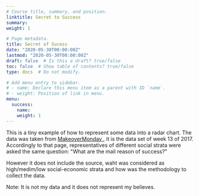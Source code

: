 ```yaml
---
# Course title, summary, and position.
linktitle: Secret to Success
summary: 
weight: 1

# Page metadata.
title: Secret of Sucess
date: "2020-05-30T00:00:00Z"
lastmod: "2020-05-30T00:00:00Z"
draft: false  # Is this a draft? true/false
toc: false  # Show table of contents? true/false
type: docs  # Do not modify.

# Add menu entry to sidebar.
# - name: Declare this menu item as a parent with ID `name`.
# - weight: Position of link in menu.
menu:
  success:
    name: 
    weight: 1
---
```

This is a tiny example of how to represent some data into a radar chart. The data was taken from
<a href=https://www.makeovermonday.co.uk/data/data-sets-2017/, target="blank"> MakeoverMonday </a>, it is the data set of week 13 of 2017.
Accordingly to that page, representatives of different social strata were asked the same question: "What are the mail reason of success?"

However it does not include the source, waht was considered as high/medim/low social-economic strata and how was the methodology to collect the data.

Note: It is not my data and it does not represent my believes.

<div>
  <script type="text/javascript">window.PlotlyConfig = {MathJaxConfig: 'local'};</script>
  <script src="https://cdn.plot.ly/plotly-latest.min.js"></script>
  <div id="22bad9e2-0aac-46d0-8384-8931b3a2c796" class="plotly-graph-div" style="height:800px; width:800px;"></div>
  <script type="text/javascript">
    window.PLOTLYENV=window.PLOTLYENV || {};
    if (document.getElementById("22bad9e2-0aac-46d0-8384-8931b3a2c796")){
      Plotly.newPlot('22bad9e2-0aac-46d0-8384-8931b3a2c796',
        [{"fill": "toself", "hoverinfo": "skip", "name": "Low", "r": [0.18, 0.32, 0.07, 0.39, 0.12, 0.16, 0.16, 0.27, 0.18], "showlegend": false, "theta": ["Education", "Cheating", "Abilities", "Connections", "Good Luck", "Hard Work", "Entreprenurial Spirit", "Initial Capital", "Education"], "type": "scatterpolar"}, {"fill": "toself", "hoverinfo": "skip", "name": "Medium", "r": [0.33, 0.21, 0.08, 0.32, 0.15, 0.27, 0.16, 0.23, 0.33], "showlegend": false, "theta": ["Education", "Cheating", "Abilities", "Connections", "Good Luck", "Hard Work", "Entreprenurial Spirit", "Initial Capital", "Education"], "type": "scatterpolar"}, {"fill": "toself", "hoverinfo": "skip", "name": "High", "r": [0.28, 0.11, 0.13, 0.09, 0.13, 0.38, 0.27, 0.15, 0.28], "showlegend": false, "theta": ["Education", "Cheating", "Abilities", "Connections", "Good Luck", "Hard Work", "Entreprenurial Spirit", "Initial Capital", "Education"], "type": "scatterpolar"}, {"hovertemplate": "%{r:.0%}<br>%{theta}", "name": "Low", "r": [0.18, 0.32, 0.07, 0.39, 0.12, 0.16, 0.16, 0.27, 0.18], "theta": ["Education", "Cheating", "Abilities", "Connections", "Good Luck", "Hard Work", "Entreprenurial Spirit", "Initial Capital", "Education"], "type": "scatterpolar"}, {"hovertemplate": "%{r:.0%}<br>%{theta}", "name": "Medium", "r": [0.33, 0.21, 0.08, 0.32, 0.15, 0.27, 0.16, 0.23, 0.33], "theta": ["Education", "Cheating", "Abilities", "Connections", "Good Luck", "Hard Work", "Entreprenurial Spirit", "Initial Capital", "Education"], "type": "scatterpolar"}, {"hovertemplate": "%{r:.0%}<br>%{theta}", "name": "High", "r": [0.28, 0.11, 0.13, 0.09, 0.13, 0.38, 0.27, 0.15, 0.28], "theta": ["Education", "Cheating", "Abilities", "Connections", "Good Luck", "Hard Work", "Entreprenurial Spirit", "Initial Capital", "Education"], "type": "scatterpolar"}, {"hoverinfo": "skip", "marker": {"color": "white", "line": {"color": "DarkSlateGrey", "width": 1.5}, "size": 20}, "mode": "markers+text", "r": [0.28, 0.11, 0.14, 0.09, 0.135, 0.38, 0.27, 0.15, 0.33, 0.21, 0.0875, 0.32, 0.16, 0.27, 0.16, 0.23, 0.18, 0.32, 0.0625, 0.39, 0.11, 0.16, 0.16, 0.27], "showlegend": false, "text": ["28", "11", "13", "9", "13", "38", "27", "15", "33", "21", "8", "32", "15", "27", "16", "23", "18", "32", "7", "39", "12", "16", "16", "27"], "theta": ["Education", "Cheating", "Abilities", "Connections", "Good Luck", "Hard Work", "Entreprenurial Spirit", "Initial Capital", "Education", "Cheating", "Abilities", "Connections", "Good Luck", "Hard Work", "Entreprenurial Spirit", "Initial Capital", "Education", "Cheating", "Abilities", "Connections", "Good Luck", "Hard Work", "Entreprenurial Spirit", "Initial Capital"], "type": "scatterpolar"}],
        {"autosize": false, "height": 800, "polar": {"radialaxis": {"showticklabels": false, "ticks": "", "visible": false}}, "template": {"data": {"bar": [{"error_x": {"color": "#2a3f5f"}, "error_y": {"color": "#2a3f5f"}, "marker": {"line": {"color": "#E5ECF6", "width": 0.5}}, "type": "bar"}], "barpolar": [{"marker": {"line": {"color": "#E5ECF6", "width": 0.5}}, "type": "barpolar"}], "carpet": [{"aaxis": {"endlinecolor": "#2a3f5f", "gridcolor": "white", "linecolor": "white", "minorgridcolor": "white", "startlinecolor": "#2a3f5f"}, "baxis": {"endlinecolor": "#2a3f5f", "gridcolor": "white", "linecolor": "white", "minorgridcolor": "white", "startlinecolor": "#2a3f5f"}, "type": "carpet"}], "choropleth": [{"colorbar": {"outlinewidth": 0, "ticks": ""}, "type": "choropleth"}], "contour": [{"colorbar": {"outlinewidth": 0, "ticks": ""}, "colorscale": [[0.0, "#0d0887"], [0.1111111111111111, "#46039f"], [0.2222222222222222, "#7201a8"], [0.3333333333333333, "#9c179e"], [0.4444444444444444, "#bd3786"], [0.5555555555555556, "#d8576b"], [0.6666666666666666, "#ed7953"], [0.7777777777777778, "#fb9f3a"], [0.8888888888888888, "#fdca26"], [1.0, "#f0f921"]], "type": "contour"}], "contourcarpet": [{"colorbar": {"outlinewidth": 0, "ticks": ""}, "type": "contourcarpet"}], "heatmap": [{"colorbar": {"outlinewidth": 0, "ticks": ""}, "colorscale": [[0.0, "#0d0887"], [0.1111111111111111, "#46039f"], [0.2222222222222222, "#7201a8"], [0.3333333333333333, "#9c179e"], [0.4444444444444444, "#bd3786"], [0.5555555555555556, "#d8576b"], [0.6666666666666666, "#ed7953"], [0.7777777777777778, "#fb9f3a"], [0.8888888888888888, "#fdca26"], [1.0, "#f0f921"]], "type": "heatmap"}], "heatmapgl": [{"colorbar": {"outlinewidth": 0, "ticks": ""}, "colorscale": [[0.0, "#0d0887"], [0.1111111111111111, "#46039f"], [0.2222222222222222, "#7201a8"], [0.3333333333333333, "#9c179e"], [0.4444444444444444, "#bd3786"], [0.5555555555555556, "#d8576b"], [0.6666666666666666, "#ed7953"], [0.7777777777777778, "#fb9f3a"], [0.8888888888888888, "#fdca26"], [1.0, "#f0f921"]], "type": "heatmapgl"}], "histogram": [{"marker": {"colorbar": {"outlinewidth": 0, "ticks": ""}}, "type": "histogram"}], "histogram2d": [{"colorbar": {"outlinewidth": 0, "ticks": ""}, "colorscale": [[0.0, "#0d0887"], [0.1111111111111111, "#46039f"], [0.2222222222222222, "#7201a8"], [0.3333333333333333, "#9c179e"], [0.4444444444444444, "#bd3786"], [0.5555555555555556, "#d8576b"], [0.6666666666666666, "#ed7953"], [0.7777777777777778, "#fb9f3a"], [0.8888888888888888, "#fdca26"], [1.0, "#f0f921"]], "type": "histogram2d"}], "histogram2dcontour": [{"colorbar": {"outlinewidth": 0, "ticks": ""}, "colorscale": [[0.0, "#0d0887"], [0.1111111111111111, "#46039f"], [0.2222222222222222, "#7201a8"], [0.3333333333333333, "#9c179e"], [0.4444444444444444, "#bd3786"], [0.5555555555555556, "#d8576b"], [0.6666666666666666, "#ed7953"], [0.7777777777777778, "#fb9f3a"], [0.8888888888888888, "#fdca26"], [1.0, "#f0f921"]], "type": "histogram2dcontour"}], "mesh3d": [{"colorbar": {"outlinewidth": 0, "ticks": ""}, "type": "mesh3d"}], "parcoords": [{"line": {"colorbar": {"outlinewidth": 0, "ticks": ""}}, "type": "parcoords"}], "pie": [{"automargin": true, "type": "pie"}], "scatter": [{"marker": {"colorbar": {"outlinewidth": 0, "ticks": ""}}, "type": "scatter"}], "scatter3d": [{"line": {"colorbar": {"outlinewidth": 0, "ticks": ""}}, "marker": {"colorbar": {"outlinewidth": 0, "ticks": ""}}, "type": "scatter3d"}], "scattercarpet": [{"marker": {"colorbar": {"outlinewidth": 0, "ticks": ""}}, "type": "scattercarpet"}], "scattergeo": [{"marker": {"colorbar": {"outlinewidth": 0, "ticks": ""}}, "type": "scattergeo"}], "scattergl": [{"marker": {"colorbar": {"outlinewidth": 0, "ticks": ""}}, "type": "scattergl"}], "scattermapbox": [{"marker": {"colorbar": {"outlinewidth": 0, "ticks": ""}}, "type": "scattermapbox"}], "scatterpolar": [{"marker": {"colorbar": {"outlinewidth": 0, "ticks": ""}}, "type": "scatterpolar"}], "scatterpolargl": [{"marker": {"colorbar": {"outlinewidth": 0, "ticks": ""}}, "type": "scatterpolargl"}], "scatterternary": [{"marker": {"colorbar": {"outlinewidth": 0, "ticks": ""}}, "type": "scatterternary"}], "surface": [{"colorbar": {"outlinewidth": 0, "ticks": ""}, "colorscale": [[0.0, "#0d0887"], [0.1111111111111111, "#46039f"], [0.2222222222222222, "#7201a8"], [0.3333333333333333, "#9c179e"], [0.4444444444444444, "#bd3786"], [0.5555555555555556, "#d8576b"], [0.6666666666666666, "#ed7953"], [0.7777777777777778, "#fb9f3a"], [0.8888888888888888, "#fdca26"], [1.0, "#f0f921"]], "type": "surface"}], "table": [{"cells": {"fill": {"color": "#EBF0F8"}, "line": {"color": "white"}}, "header": {"fill": {"color": "#C8D4E3"}, "line": {"color": "white"}}, "type": "table"}]}, "layout": {"annotationdefaults": {"arrowcolor": "#2a3f5f", "arrowhead": 0, "arrowwidth": 1}, "coloraxis": {"colorbar": {"outlinewidth": 0, "ticks": ""}}, "colorscale": {"diverging": [[0, "#8e0152"], [0.1, "#c51b7d"], [0.2, "#de77ae"], [0.3, "#f1b6da"], [0.4, "#fde0ef"], [0.5, "#f7f7f7"], [0.6, "#e6f5d0"], [0.7, "#b8e186"], [0.8, "#7fbc41"], [0.9, "#4d9221"], [1, "#276419"]], "sequential": [[0.0, "#0d0887"], [0.1111111111111111, "#46039f"], [0.2222222222222222, "#7201a8"], [0.3333333333333333, "#9c179e"], [0.4444444444444444, "#bd3786"], [0.5555555555555556, "#d8576b"], [0.6666666666666666, "#ed7953"], [0.7777777777777778, "#fb9f3a"], [0.8888888888888888, "#fdca26"], [1.0, "#f0f921"]], "sequentialminus": [[0.0, "#0d0887"], [0.1111111111111111, "#46039f"], [0.2222222222222222, "#7201a8"], [0.3333333333333333, "#9c179e"], [0.4444444444444444, "#bd3786"], [0.5555555555555556, "#d8576b"], [0.6666666666666666, "#ed7953"], [0.7777777777777778, "#fb9f3a"], [0.8888888888888888, "#fdca26"], [1.0, "#f0f921"]]}, "colorway": ["#636efa", "#EF553B", "#00cc96", "#ab63fa", "#FFA15A", "#19d3f3", "#FF6692", "#B6E880", "#FF97FF", "#FECB52"], "font": {"color": "#2a3f5f"}, "geo": {"bgcolor": "white", "lakecolor": "white", "landcolor": "#E5ECF6", "showlakes": true, "showland": true, "subunitcolor": "white"}, "hoverlabel": {"align": "left"}, "hovermode": "closest", "mapbox": {"style": "light"}, "paper_bgcolor": "white", "plot_bgcolor": "#E5ECF6", "polar": {"angularaxis": {"gridcolor": "white", "linecolor": "white", "ticks": ""}, "bgcolor": "#E5ECF6", "radialaxis": {"gridcolor": "white", "linecolor": "white", "ticks": ""}}, "scene": {"xaxis": {"backgroundcolor": "#E5ECF6", "gridcolor": "white", "gridwidth": 2, "linecolor": "white", "showbackground": true, "ticks": "", "zerolinecolor": "white"}, "yaxis": {"backgroundcolor": "#E5ECF6", "gridcolor": "white", "gridwidth": 2, "linecolor": "white", "showbackground": true, "ticks": "", "zerolinecolor": "white"}, "zaxis": {"backgroundcolor": "#E5ECF6", "gridcolor": "white", "gridwidth": 2, "linecolor": "white", "showbackground": true, "ticks": "", "zerolinecolor": "white"}}, "shapedefaults": {"line": {"color": "#2a3f5f"}}, "ternary": {"aaxis": {"gridcolor": "white", "linecolor": "white", "ticks": ""}, "baxis": {"gridcolor": "white", "linecolor": "white", "ticks": ""}, "bgcolor": "#E5ECF6", "caxis": {"gridcolor": "white", "linecolor": "white", "ticks": ""}}, "title": {"x": 0.05}, "xaxis": {"automargin": true, "gridcolor": "white", "linecolor": "white", "ticks": "", "title": {"standoff": 15}, "zerolinecolor": "white", "zerolinewidth": 2}, "yaxis": {"automargin": true, "gridcolor": "white", "linecolor": "white", "ticks": "", "title": {"standoff": 15}, "zerolinecolor": "white", "zerolinewidth": 2}}}, "title": {"text": "The Secret of Success"}, "width": 800},
        {"responsive": true}
      )
    };
  </script>
</div>
